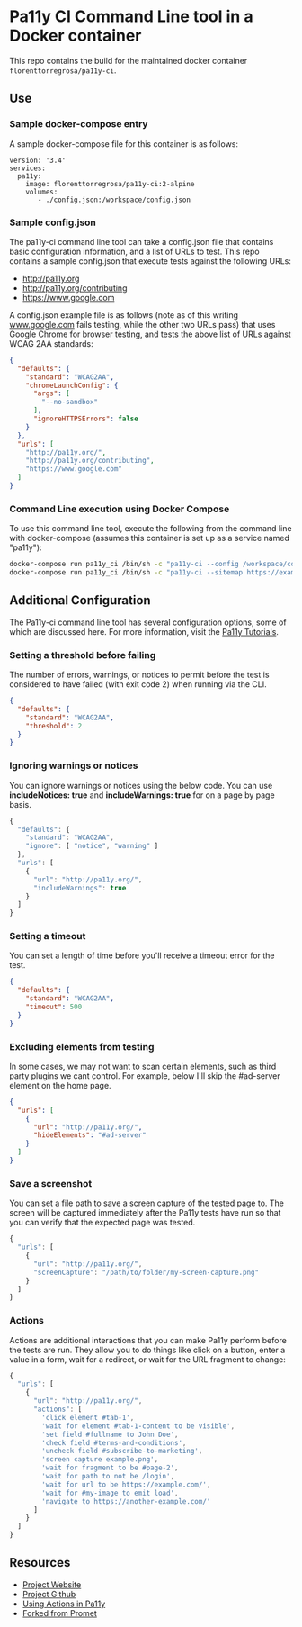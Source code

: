 # Pa11y CI Command Line tool in a Docker container

This repo contains the build for the maintained docker container
`florenttorregrosa/pa11y-ci`.

## Use

### Sample docker-compose entry

A sample docker-compose file for this container is as follows:

```
version: '3.4'
services:
  pa11y:
    image: florenttorregrosa/pa11y-ci:2-alpine
    volumes:
       - ./config.json:/workspace/config.json
```

### Sample config.json

The pa11y-ci command line tool can take a config.json file that contains basic
configuration information, and a list of URLs to test.  This repo contains a
sample config.json that execute tests against the following URLs:

* http://pa11y.org
* http://pa11y.org/contributing
* https://www.google.com

A config.json example file is as follows (note as of this writing www.google.com
fails testing, while the other two URLs pass) that uses Google Chrome for browser
testing, and tests the above list of URLs against WCAG 2AA standards:

```json
{
  "defaults": {
    "standard": "WCAG2AA",
    "chromeLaunchConfig": {
      "args": [
        "--no-sandbox"
      ],
      "ignoreHTTPSErrors": false
    }
  },
  "urls": [
    "http://pa11y.org/",
    "http://pa11y.org/contributing",
    "https://www.google.com"
  ]
}
```

### Command Line execution using Docker Compose

To use this command line tool, execute the following from the command line with
docker-compose (assumes this container is set up as a service named "pa11y"):

```sh
docker-compose run pa11y_ci /bin/sh -c "pa11y-ci --config /workspace/config.json"
docker-compose run pa11y_ci /bin/sh -c "pa11y-ci --sitemap https://example.com/sitemap.xml --config /workspace/config.json"
```

## Additional Configuration

The Pa11y-ci command line tool has several configuration options, some of which
are discussed here. For more information, visit the [Pa11y Tutorials](http://pa11y.org/tutorials/).

### Setting a threshold before failing

The number of errors, warnings, or notices to permit before the test is
considered to have failed (with exit code 2) when running via the CLI.

```json
{
  "defaults": {
    "standard": "WCAG2AA",
    "threshold": 2
  }
}
```

### Ignoring warnings or notices
You can ignore warnings or notices using the below code. You can use
**includeNotices: true** and **includeWarnings: true** for on a page by page
basis.

```javascript
{
  "defaults": {
    "standard": "WCAG2AA",
    "ignore": [ "notice", "warning" ]
  },
  "urls": [
    {
      "url": "http://pa11y.org/",
      "includeWarnings": true
    }
  ]
}
```

### Setting a timeout
You can set a length of time before you'll receive a timeout error for the test.

```json
{
  "defaults": {
    "standard": "WCAG2AA",
    "timeout": 500
  }
}
```

### Excluding elements from testing

In some cases, we may not want to scan certain elements, such as third party
plugins we cant control. For example, below I'll skip the #ad-server element on
the home page.

```json
{
  "urls": [
    {
      "url": "http://pa11y.org/",
      "hideElements": "#ad-server"
    }
  ]
}
```

### Save a screenshot

You can set a file path to save a screen capture of the tested page to. The
screen will be captured immediately after the Pa11y tests have run so that you
can verify that the expected page was tested.

```javascript
{
  "urls": [
    {
      "url": "http://pa11y.org/",
      "screenCapture": "/path/to/folder/my-screen-capture.png"
    }
  ]
}
```

### Actions

Actions are additional interactions that you can make Pa11y perform before the
tests are run. They allow you to do things like click on a button, enter a value
in a form, wait for a redirect, or wait for the URL fragment to change:

```javascript
{
  "urls": [
    {
      "url": "http://pa11y.org/",
      "actions": [
        'click element #tab-1',
        'wait for element #tab-1-content to be visible',
        'set field #fullname to John Doe',
        'check field #terms-and-conditions',
        'uncheck field #subscribe-to-marketing',
        'screen capture example.png',
        'wait for fragment to be #page-2',
        'wait for path to not be /login',
        'wait for url to be https://example.com/',
        'wait for #my-image to emit load',
        'navigate to https://another-example.com/'
      ]
    }
  ]
}
```

## Resources
* [Project Website](http://pa11y.org/)
* [Project Github](https://github.com/pa11y)
* [Using Actions in Pa11y](http://hollsk.co.uk/posts/view/using-actions-in-pa11y)
* [Forked from Promet](https://github.com/promet/docker-pa11y-ci)
